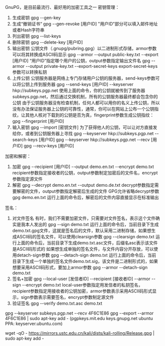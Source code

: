 GnuPG，是目前最流行、最好用的加密工具之一
密钥管理：
1. 生成密钥
gpg --gen-key
2. 生成“撤销证书“
gpg --gen-revoke [用户ID]
"用户ID”部分可以填入邮件地址或者Hash字符串
3. 列出密钥
gpg --list-keys
4. 删除密钥
gpg --delete-key [用户ID]
5. 输出密钥
公钥文件（.gnupg/pubring.gpg）以二进制形式存储，armor参数可以将其转换成ASCII码显示
gpg --armor  --output public-key.txt --export [用户ID]
“用户ID”指定哪个用户的公钥，output参数指定输出文件名
gpg --armor --output private-key.txt --export-secret-keys
export-secret-keys参数可以转换私钥
6. 上传公钥
公钥服务器是网络上专门存储用户公钥的服务器，send-keys参数可以将公钥上传到服务器
gpg --send-keys [用户ID] --keyserver hkp://subkeys.pgp.net
使用上面的命令，你的公钥就被传到了服务器subkeys.pgp.net，然后通过交换机制，所有的公钥服务器最终都会包含你的公钥
由于公钥服务器没有检查机制，任何人都可以用你的名义上传公钥，所以没有办法保证服务器上公钥的可靠性，通常，你可以在网站上公布一个公钥指纹，让其他人核对下载到的公钥是否为真，fingerprint参数生成公钥指纹：
gpg --fingerprint [用户ID]
7. 输入密钥
gpg --import [密钥文件]
为了获得他人的公钥，可以让对方直接发给你，或者到公钥服务器上寻找
gpg --keyserver hkp://subkeys.pgp.net --search-keys [用户ID]
gpg --keyserver hkp://subkeys.pgp.net --recv [用户ID]
gpg --recv-keys [用户ID]

加密和解密：
1. 加密
gpg --recipient [用户ID] --output demo.en.txt --encrypt demo.txt
recipient参数指定接收者的公钥，output参数制定加密后的文件名，encrypt参数指定源文件
2. 解密
gpg --decrypt demo.en.txt --output demo.de.txt
decrypt参数指定需要解密的文件，output参数指定解密后生成的文件
GPG允许省略decrypt参数
gpg demo.en.txt
运行上面的命令后，解密后的文件内容直接显示在标准输出

签名：
1. 对文件签名
有时，我们不需要加密文件，只需要对文件签名，表示这个文件确实是我本人发出的
gpg --sign demo.txt
运行上面的命令后，当前目录下生成demo.txt.gpg文件，这就是签名后的文件，默认采用二进制存储，如果想生成ASCII码的签名文件，可以使用clearsign参数
gpg --clearsign demo.txt
运行上面的命令后，当前目录下生成demo.txt.asc文件，后缀名asc表示该文件是ASCII码形式的
如果想生成单独的签名文件，与文件内容分开存放，可以使用detach-sign参数
gpg --detach-sign demo.txt
运行上面的命令后，当前目录下生成一个单独的签名文件demo.txt.sig，该文件是二进制形式的，如果想要采用ASCII码形式，要加上armor参数
gpg --armor --detach-sign demo.txt
2. 签名+加密
gpg --local-user [发信者ID] --recipient [接收者ID] --armor --sign --encrypt demo.txt
local-user参数指定用发信者的私钥签名，recipient参数指定用接收者的公钥加密，armor参数表示采用ASCII码形式显示，sign参数表示需要签名，encrypt参数制定源文件
3. 验证签名
gpg --verify demo.txt.asc demo.txt

gpg --keyserver subkeys.pgp.net --recv 4F6C1E86
gpg --export --armor 4F6C1E86 | sudo apt-key add -
(pgpkeys.mit.edu  keys.gnupg.net  ubuntu PPA: keyserver.ubuntu.com)

wget -qO - https://mirrors.ustc.edu.cn/kali/dists/kali-rolling/Release.gpg | sudo apt-key add -
